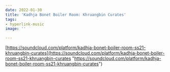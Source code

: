 ```yaml
---
date: 2022-01-30
title: 'Kadhja Bonet Boiler Room: Khruangbin Curates'
tags:
- hyperlink-music
image: ''

---
```

[https://soundcloud.com/platform/kadhja-bonet-boiler-room-ss21-khruangbin-curates](https://soundcloud.com/platform/kadhja-bonet-boiler-room-ss21-khruangbin-curates "https://soundcloud.com/platform/kadhja-bonet-boiler-room-ss21-khruangbin-curates")